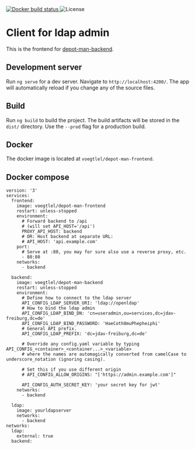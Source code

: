 <a href="https://cloud.docker.com/repository/docker/voegtlel/depot-man-frontend/builds">
  <img src="https://img.shields.io/docker/cloud/build/voegtlel/depot-man-frontend.svg" alt="Docker build status" />
</a>
<img src="https://img.shields.io/github/license/voegtlel/depot-man-frontend.svg" alt="License" />


# Client for ldap admin

This is the frontend for [depot-man-backend](https://github.com/voegtlel/depot-man-backend).

## Development server

Run `ng serve` for a dev server. Navigate to `http://localhost:4200/`. The app will automatically reload if you change any of the source files.

## Build

Run `ng build` to build the project. The build artifacts will be stored in the `dist/` directory. Use the `--prod` flag for a production build.

## Docker

The docker image is located at `voegtlel/depot-man-frontend`.

## Docker compose
```
version: '3'
services:
  frontend:
    image: voegtlel/depot-man-frontend
    restart: unless-stopped
    environment:
      # Forward backend to /api
      # (will set API_HOST='/api')
      PROXY_API_HOST: backend
      # OR: Host backend at separate URL:
      # API_HOST: 'api.example.com'
    port:
      # Serve at :80, you may for sure also use a reverse proxy, etc.
      - 80:80
    networks:
      - backend

  backend:
    image: voegtlel/depot-man-backend
    restart: unless-stopped
    environment:
      # Define how to connect to the ldap server
      API_CONFIG_LDAP_SERVER_URI: 'ldap://openldap'
      # How to bind the ldap admin
      API_CONFIG_LDAP_BIND_DN: 'cn=useradmin,ou=services,dc=jdav-freiburg,dc=de'
      API_CONFIG_LDAP_BIND_PASSWORD: 'HaeCoth8muPhepheiphi'
      # General API prefix.
      API_CONFIG_LDAP_PREFIX: 'dc=jdav-freiburg,dc=de'
      
      # Override any config.yaml variable by typing API_CONFIG_<container>_<container...>_<variable>
      # where the names are automagically converted from camelCase to underscore_notation (ignoring casing).
      
      # Set this if you use different origin
      # API_CONFIG_ALLOW_ORIGINS: "['https://admin.example.com']"
      
      API_CONFIG_AUTH_SECRET_KEY: 'your secret key for jwt'
    networks:
      - backend
  
  ldap:
    image: yourldapserver
    networks:
      - backend
networks:
  ldap:
    external: true
  backend:
```
